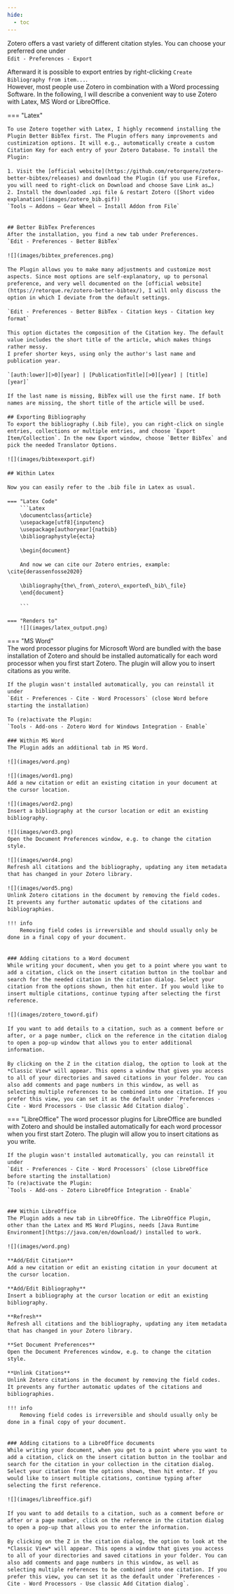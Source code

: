 ```yaml
---
hide:
  - toc
---
```


Zotero offers a vast variety of different citation styles. You can choose your preferred one under  
`Edit - Preferences - Export`

Afterward it is possible to export entries by right-clicking `Create Bibliography from item...`.  
However, most people use Zotero in combination with a Word processing Software. In the following, I will describe a convenient way to use Zotero with Latex, MS Word or LibreOffice.


=== "Latex"

    To use Zotero together with Latex, I highly recommend installing the Plugin Better BibTex first. The Plugin offers many improvements and custimization options. It will e.g., automatically create a custom Citation Key for each entry of your Zotero Database. To install the Plugin:

    1. Visit the [official website](https://github.com/retorquere/zotero-better-bibtex/releases) and download the Plugin (if you use Firefox, you will need to right-click on Download and choose Save Link as…)
    2. Install the downloaded .xpi file & restart Zotero ([Short video explanation](images/zotero_bib.gif))  
    `Tools – Addons – Gear Wheel – Install Addon from File`


    ## Better BibTex Preferences
    After the installation, you find a new tab under Preferences.
    `Edit - Preferences - Better BibTex`

    ![](images/bibtex_preferences.png)

    The Plugin allows you to make many adjustments and customize most aspects. Since most options are self-explanatory, up to personal preference, and very well documented on the [official website](https://retorque.re/zotero-better-bibtex/), I will only discuss the option in which I deviate from the default settings.

    `Edit - Preferences - Better BibTex - Citation keys - Citation key format`

    This option dictates the composition of the Citation key. The default value includes the short title of the article, which makes things rather messy.
    I prefer shorter keys, using only the author's last name and publication year. 

    `[auth:lower][>0][year] | [PublicationTitle][>0][year] | [title][year]`

    If the last name is missing, BibTex will use the first name. If both names are missing, the short title of the article will be used.

    ## Exporting Bibliography
    To export the bibliography (.bib file), you can right-click on single entries, collections or multiple entries, and choose `Export Item/Collection`. In the new Export window, choose `Better BibTex` and pick the needed Translator Options.

    ![](images/bibtexexport.gif)

    ## Within Latex

    Now you can easily refer to the .bib file in Latex as usual.

    === "Latex Code"
        ```Latex
        \documentclass{article}
        \usepackage[utf8]{inputenc}
        \usepackage[authoryear]{natbib}
        \bibliographystyle{ecta}

        \begin{document}

        And now we can cite our Zotero entries, example: \cite{derassenfosse2020}

        \bibliography{the\_from\_zotero\_exported\_bib\_file}
        \end{document}

        ```

    === "Renders to"
        ![](images/latex_output.png)

   


=== "MS Word"  
    The word processor plugins for Microsoft Word are bundled with the base installation of Zotero and should be installed automatically for each word processor when you first start Zotero. The plugin will allow you to insert citations as you write.

    If the plugin wasn't installed automatically, you can reinstall it under  
    `Edit - Preferences - Cite - Word Processors` (close Word before starting the installation)

    To (re)activate the Plugin:  
    `Tools - Add-ons - Zotero Word for Windows Integration - Enable`

    ### Within MS Word
    The Plugin adds an additional tab in MS Word.

    ![](images/word.png)  

    ![](images/word1.png)  
    Add a new citation or edit an existing citation in your document at the cursor location.

    ![](images/word2.png)  
    Insert a bibliography at the cursor location or edit an existing bibliography.  
  
    ![](images/word3.png)  
    Open the Document Preferences window, e.g. to change the citation style.

    ![](images/word4.png)  
    Refresh all citations and the bibliography, updating any item metadata that has changed in your Zotero library.

    ![](images/word5.png)  
    Unlink Zotero citations in the document by removing the field codes. It prevents any further automatic updates of the citations and bibliographies.

    !!! info
        Removing field codes is irreversible and should usually only be done in a final copy of your document. 	


    ### Adding citations to a Word document
    While writing your document, when you get to a point where you want to add a citation, click on the insert citation button in the toolbar and search for the needed citation in the citation dialog. Select your citation from the options shown, then hit enter. If you would like to insert multiple citations, continue typing after selecting the first reference.

    ![](images/zotero_toword.gif)

    If you want to add details to a citation, such as a comment before or after, or a page number, click on the reference in the citation dialog to open a pop-up window that allows you to enter additional information.

    By clicking on the Z in the citation dialog, the option to look at the *Classic View* will appear. This opens a window that gives you access to all of your directories and saved citations in your folder. You can also add comments and page numbers in this window, as well as selecting multiple references to be combined into one citation. If you prefer this view, you can set it as the default under `Preferences - Cite - Word Processors - Use classic Add Citation dialog`.




=== "LibreOffice"
    The word processor plugins for LibreOffice are bundled with Zotero and should be installed automatically for each word processor when you first start Zotero. The plugin will allow you to insert citations as you write.

    If the plugin wasn't installed automatically, you can reinstall it under  
    `Edit - Preferences - Cite - Word Processors` (close LibreOffice before starting the installation)  
    To (re)activate the Plugin:  
    `Tools - Add-ons - Zotero LibreOffice Integration - Enable`


    ### Within LibreOffice
    The Plugin adds a new tab in LibreOffice. The LibreOffice Plugin, other than the Latex and MS Word Plugins, needs [Java Runtime Environment](https://java.com/en/download/) installed to work. 

    ![](images/word.png)

    **Add/Edit Citation**  
    Add a new citation or edit an existing citation in your document at the cursor location.

    **Add/Edit Bibliography**  
    Insert a bibliography at the cursor location or edit an existing bibliography.

    **Refresh**  
    Refresh all citations and the bibliography, updating any item metadata that has changed in your Zotero library.

    **Set Document Preferences**  
    Open the Document Preferences window, e.g. to change the citation style.

    **Unlink Citations**  
    Unlink Zotero citations in the document by removing the field codes. It prevents any further automatic updates of the citations and bibliographies.

    !!! info
        Removing field codes is irreversible and should usually only be done in a final copy of your document. 	


    ### Adding citations to a LibreOffice documents
    While writing your document, when you get to a point where you want to add a citation, click on the insert citation button in the toolbar and search for the citation in your collection in the citation dialog. Select your citation from the options shown, then hit enter. If you would like to insert multiple citations, continue typing after selecting the first reference.

    ![](images/libreoffice.gif)

    If you want to add details to a citation, such as a comment before or after or a page number, click on the reference in the citation dialog to open a pop-up that allows you to enter the information.

    By clicking on the Z in the citation dialog, the option to look at the *Classic View* will appear. This opens a window that gives you access to all of your directories and saved citations in your folder. You can also add comments and page numbers in this window, as well as selecting multiple references to be combined into one citation. If you prefer this view, you can set it as the default under `Preferences - Cite - Word Processors - Use classic Add Citation dialog`.
